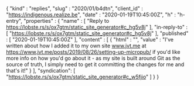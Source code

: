 {
  "kind" : "replies",
  "slug" : "2020/01/b4dtn",
  "client_id" : "https://indigenous.realize.be",
  "date" : "2020-01-19T10:45:00Z",
  "h" : "h-entry",
  "properties" : {
    "name" : [ "Reply to https://lobste.rs/s/ox7gtm/static_site_generator#c_hg5v8j" ],
    "in-reply-to" : [ "https://lobste.rs/s/ox7gtm/static_site_generator#c_hg5v8j" ],
    "published" : [ "2020-01-19T10:45:00Z" ],
    "content" : [ {
      "html" : "",
      "value" : "I've written about how I added it to my own site www.jvt.me at https://www.jvt.me/posts/2019/08/26/setting-up-micropub/ if you'd like more info on how you'd go about it - as my site is built around Git as the source of truth, I simply need to get it committing the changes for me and that's it!"
    } ],
    "syndication": [
      "https://lobste.rs/s/ox7gtm/static_site_generator#c_w5fjio"
    ]
  }
}

